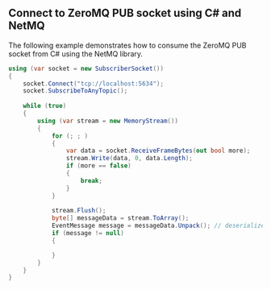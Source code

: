 ## Connect to ZeroMQ PUB socket using C# and NetMQ

The following example demonstrates how to consume the ZeroMQ PUB socket from C# using the NetMQ library.

````csharp
using (var socket = new SubscriberSocket())
{
    socket.Connect("tcp://localhost:5634");
    socket.SubscribeToAnyTopic();
    
    while (true)
    { 
        using (var stream = new MemoryStream())
        {
            for (; ; )
            {
                var data = socket.ReceiveFrameBytes(out bool more);
                stream.Write(data, 0, data.Length);
                if (more == false)
                {
                    break;
                }
            }
    
            stream.Flush();
            byte[] messageData = stream.ToArray();
            EventMessage message = messageData.Unpack(); // deserialize message-packed object
            if (message != null)
            {

            }
        }
    }
}
````
